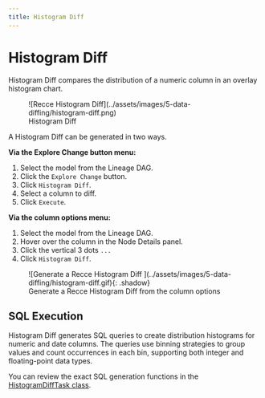 ```yaml
---
title: Histogram Diff
---
```


# Histogram Diff

Histogram Diff compares the distribution of a numeric column in an overlay histogram chart.

<figure markdown>
  ![Recce Histogram Diff](../assets/images/5-data-diffing/histogram-diff.png)
  <figcaption>Histogram Diff</figcaption>
</figure>

A Histogram Diff can be generated in two ways.

**Via the Explore Change button menu:**

1. Select the model from the Lineage DAG.
2. Click the `Explore Change` button.
3. Click `Histogram Diff`.
4. Select a column to diff.
5. Click `Execute`.

**Via the column options menu:**

1. Select the model from the Lineage DAG.
2. Hover over the column in the Node Details panel.
3. Click the vertical 3 dots `...`
4. Click `Histogram Diff`.

<figure markdown>
  ![Generate a Recce Histogram Diff ](../assets/images/5-data-diffing/histogram-diff.gif){: .shadow}
  <figcaption>Generate a Recce Histogram Diff from the column options</figcaption>
</figure>

## SQL Execution

Histogram Diff generates SQL queries to create distribution histograms for numeric and date columns. The queries use binning strategies to group values and count occurrences in each bin, supporting both integer and floating-point data types.

You can review the exact SQL generation functions in the [HistogramDiffTask class](https://github.com/DataRecce/recce/blob/main/recce/tasks/histogram.py#L160).
